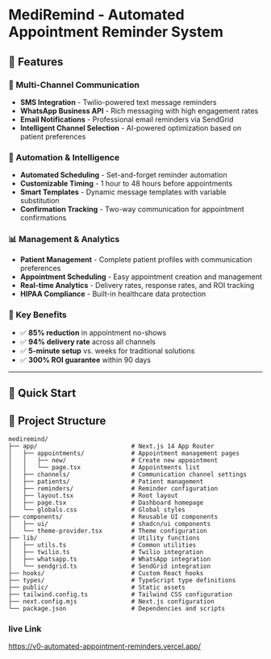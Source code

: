 # MediRemind - Automated Appointment Reminder System
## 🌟 Features

### 📱 Multi-Channel Communication
- **SMS Integration** - Twilio-powered text message reminders
- **WhatsApp Business API** - Rich messaging with high engagement rates
- **Email Notifications** - Professional email reminders via SendGrid
- **Intelligent Channel Selection** - AI-powered optimization based on patient preferences

### 🤖 Automation & Intelligence
- **Automated Scheduling** - Set-and-forget reminder automation
- **Customizable Timing** - 1 hour to 48 hours before appointments
- **Smart Templates** - Dynamic message templates with variable substitution
- **Confirmation Tracking** - Two-way communication for appointment confirmations

### 📊 Management & Analytics
- **Patient Management** - Complete patient profiles with communication preferences
- **Appointment Scheduling** - Easy appointment creation and management
- **Real-time Analytics** - Delivery rates, response rates, and ROI tracking
- **HIPAA Compliance** - Built-in healthcare data protection

### 🎯 Key Benefits
- ✅ **85% reduction** in appointment no-shows
- ✅ **94% delivery rate** across all channels
- ✅ **5-minute setup** vs. weeks for traditional solutions
- ✅ **300% ROI guarantee** within 90 days

---

## 🚀 Quick Start

## 📁 Project Structure

```
mediremind/
├── app/                          # Next.js 14 App Router
│   ├── appointments/             # Appointment management pages
│   │   ├── new/                  # Create new appointment
│   │   └── page.tsx              # Appointments list
│   ├── channels/                 # Communication channel settings
│   ├── patients/                 # Patient management
│   ├── reminders/                # Reminder configuration
│   ├── layout.tsx                # Root layout
│   ├── page.tsx                  # Dashboard homepage
│   └── globals.css               # Global styles
├── components/                   # Reusable UI components
│   ├── ui/                       # shadcn/ui components
│   └── theme-provider.tsx        # Theme configuration
├── lib/                          # Utility functions
│   ├── utils.ts                  # Common utilities
│   ├── twilio.ts                 # Twilio integration
│   ├── whatsapp.ts               # WhatsApp integration
│   └── sendgrid.ts               # SendGrid integration
├── hooks/                        # Custom React hooks
├── types/                        # TypeScript type definitions
├── public/                       # Static assets
├── tailwind.config.ts            # Tailwind CSS configuration
├── next.config.mjs               # Next.js configuration
└── package.json                  # Dependencies and scripts
```
### live Link 
https://v0-automated-appointment-reminders.vercel.app/

  











